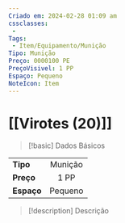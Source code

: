 ```yaml
---
Criado em: 2024-02-28 01:09 am
cssclasses:
 - 
Tags:
 - Item/Equipamento/Munição
Tipo: Munição
Preço: 0000100 PE
PreçoVisivel: 1 PP
Espaço: Pequeno
NoteIcon: Item
---
```

# [[Virotes (20)]]

> [!basic] Dados Básicos
> 
|            |     |
| ---------- |:---:|
| **Tipo**   |   Munição   |
| **Preço**  |   1 PP   |
| **Espaço** |   Pequeno   |
>
 
> [!description] Descrição
> 
>
